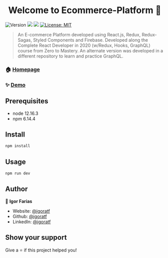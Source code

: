 <h1 align="center">Welcome to Ecommerce-Platform 👋</h1>
<p>
  <img alt="Version" src="https://img.shields.io/badge/version-1.0.0-blue.svg?cacheSeconds=2592000" />
  <img src="https://img.shields.io/badge/node-12.16.3-blue.svg" />
  <img src="https://img.shields.io/badge/npm-6.14.4-blue.svg" />
  <a href="#" target="_blank">
    <img alt="License: MIT" src="https://img.shields.io/badge/License-MIT-yellow.svg" />
  </a>
</p>

> An E-commerce Platform developed using React.js, Redux, Redux-Sagas, Styled Components and Firebase. Developed along the Complete React Developer in 2020 (w/Redux, Hooks, GraphQL) course from Zero to Mastery. An alternate version was developed in a different repository to learn and practice GraphQL.

### 🏠 [Homepage](https://github.com/igoratf/Ecommerce-Platform)

### ✨ [Demo](https://ecommerce-crwn-clothing.herokuapp.com/)

## Prerequisites

- node 12.16.3
- npm 6.14.4

## Install

```sh
npm install
```

## Usage

```sh
npm run dev
```

## Author

👤 **Igor Farias**

* Website: [@igoratf](https://igoratf.github.io/portfolio)
* Github: [@igoratf](https://github.com/igoratf)
* LinkedIn: [@igoratf](https://linkedin.com/in/igoratf)

## Show your support

Give a ⭐️ if this project helped you!
